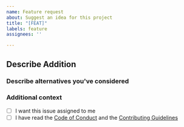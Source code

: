 ```yaml
---
name: Feature request
about: Suggest an idea for this project
title: "[FEAT]"
labels: feature
assignees: ''

---
```


## Describe Addition
<!-- Add a clear and concise description of what you want to add and why you want to add it -->

### Describe alternatives you've considered
<!-- A clear and concise description of any alternative solutions or features you've considered -->

### Additional context
<!-- Add any other context or screenshots about the feature request here -->

- [ ] I want this issue assigned to me
- [ ] I have read the [Code of Conduct](CODE_OF_CONDUCT.md) and the [Contributing Guidelines](CONTRIBUTING.md)
